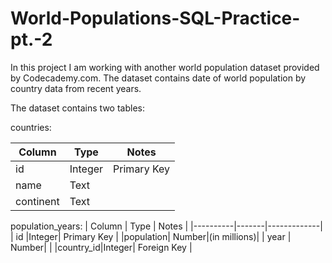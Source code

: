 # World-Populations-SQL-Practice-pt.-2

In this project I am working with another world population dataset provided by Codecademy.com. The dataset contains date of world population by country data from recent years.

The dataset contains two tables:

countries:

| Column  | Type  |   Notes   |
|---------|-------|-----------|
|   id    |Integer|Primary Key|
|   name  | Text  |           |
|continent| Text  |           |

population_years:
|  Column  | Type  |    Notes    |
|----------|-------|-------------|
|    id    |Integer| Primary Key |
|population| Number|(in millions)|
|   year   | Number|             |
|country_id|Integer| Foreign Key |
